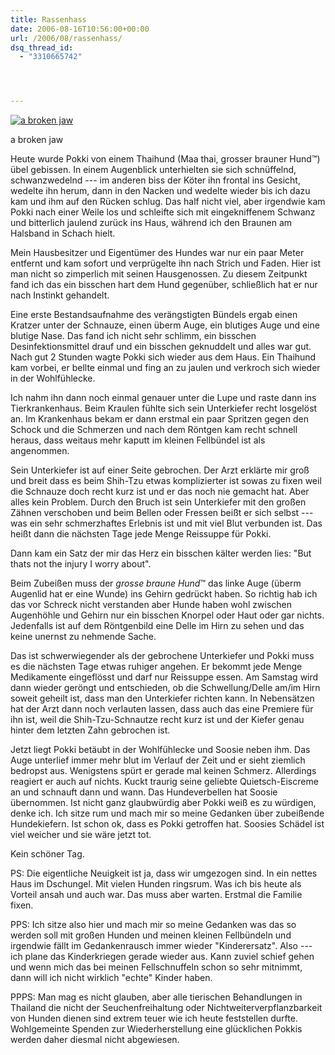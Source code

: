 ```yaml
---
title: Rassenhass
date: 2006-08-16T10:56:00+00:00
url: /2006/08/rassenhass/
dsq_thread_id:
  - "3310665742"




---
```

<div class="flickr">
  <a href="http://www.flickr.com/photos/schreibblogade/216821222/" title="a broken jaw"><img src="//static.flickr.com/89/216821222_e8e2f71f4d.jpg" alt="a broken jaw" /></a></p>

  <p>
    a broken jaw
  </p>
</div>

Heute wurde Pokki von einem Thaihund (Maa thai, grosser brauner Hund&trade;) übel gebissen. In einem Augenblick unterhielten sie sich schnüffelnd, schwanzwedelnd --- im anderen biss der Köter ihn frontal ins Gesicht, wedelte ihn herum, dann in den Nacken und wedelte wieder bis ich dazu kam und ihm auf den Rücken schlug. Das half nicht viel, aber irgendwie kam Pokki nach einer Weile los und schleifte sich mit eingekniffenem Schwanz und bitterlich jaulend zurück ins Haus, während ich den Braunen am Halsband in Schach hielt.

Mein Hausbesitzer und Eigentümer des Hundes war nur ein paar Meter entfernt und kam sofort und verprügelte ihn nach Strich und Faden. Hier ist man nicht so zimperlich mit seinen Hausgenossen. Zu diesem Zeitpunkt fand ich das ein bisschen hart dem Hund gegenüber, schließlich hat er nur nach Instinkt gehandelt.

Eine erste Bestandsaufnahme des verängstigten Bündels ergab einen Kratzer unter der Schnauze, einen überm Auge, ein blutiges Auge und eine blutige Nase. Das fand ich nicht sehr schlimm, ein bisschen Desinfektionsmittel drauf und ein bisschen geknuddelt und alles war gut. Nach gut 2 Stunden wagte Pokki sich wieder aus dem Haus. Ein Thaihund kam vorbei, er bellte einmal und fing an zu jaulen und verkroch sich wieder in der Wohlfühlecke.

Ich nahm ihn dann noch einmal genauer unter die Lupe und raste dann ins Tierkrankenhaus. Beim Kraulen fühlte sich sein Unterkiefer recht losgelöst an. Im Krankenhaus bekam er dann erstmal ein paar Spritzen gegen den Schock und die Schmerzen und nach dem Röntgen kam recht schnell heraus, dass weitaus mehr kaputt im kleinen Fellbündel ist als angenommen.

Sein Unterkiefer ist auf einer Seite gebrochen. Der Arzt erklärte mir groß und breit dass es beim Shih-Tzu etwas komplizierter ist sowas zu fixen weil die Schnauze doch recht kurz ist und er das noch nie gemacht hat. Aber alles kein Problem. Durch den Bruch ist sein Unterkiefer mit den großen Zähnen verschoben und beim Bellen oder Fressen beißt er sich selbst --- was ein sehr schmerzhaftes Erlebnis ist und mit viel Blut verbunden ist. Das heißt dann die nächsten Tage jede Menge Reissuppe für Pokki.

Dann kam ein Satz der mir das Herz ein bisschen kälter werden lies: "But thats not the injury I worry about".

Beim Zubeißen muss der _grosse braune Hund_&trade; das linke Auge (überm Augenlid hat er eine Wunde) ins Gehirn gedrückt haben. So richtig hab ich das vor Schreck nicht verstanden aber Hunde haben wohl zwischen Augenhöhle und Gehirn nur ein bisschen Knorpel oder Haut oder gar nichts. Jedenfalls ist auf dem Röntgenbild eine Delle im Hirn zu sehen und das keine unernst zu nehmende Sache.

Das ist schwerwiegender als der gebrochene Unterkiefer und Pokki muss es die nächsten Tage etwas ruhiger angehen. Er bekommt jede Menge Medikamente eingeflösst und darf nur Reissuppe essen. Am Samstag wird dann wieder geröngt und entschieden, ob die Schwellung/Delle am/im Hirn soweit geheilt ist, dass man den Unterkiefer richten kann. In Nebensätzen hat der Arzt dann noch verlauten lassen, dass auch das eine Premiere für ihn ist, weil die Shih-Tzu-Schnautze recht kurz ist und der Kiefer genau hinter dem letzten Zahn gebrochen ist.

Jetzt liegt Pokki betäubt in der Wohlfühlecke und Soosie neben ihm. Das Auge unterlief immer mehr blut im Verlauf der Zeit und er sieht ziemlich bedropst aus. Wenigstens spürt er gerade mal keinen Schmerz. Allerdings reagiert er auch auf nichts. Kuckt traurig seine geliebte Quietsch-Eiscreme an und schnauft dann und wann. Das Hundeverbellen hat Soosie übernommen. Ist nicht ganz glaubwürdig aber Pokki weiß es zu würdigen, denke ich. Ich sitze rum und mach mir so meine Gedanken über zubeißende Hundekiefern. Ist schon ok, dass es Pokki getroffen hat. Soosies Schädel ist viel weicher und sie wäre jetzt tot.

Kein schöner Tag.

PS: Die eigentliche Neuigkeit ist ja, dass wir umgezogen sind. In ein nettes Haus im Dschungel. Mit vielen Hunden ringsrum. Was ich bis heute als Vorteil ansah und auch war. Das muss aber warten. Erstmal die Familie fixen.

PPS: Ich sitze also hier und mach mir so meine Gedanken was das so werden soll mit großen Hunden und meinen kleinen Fellbündeln und irgendwie fällt im Gedankenrausch immer wieder "Kinderersatz". Also --- ich plane das Kinderkriegen gerade wieder aus. Kann zuviel schief gehen und wenn mich das bei meinen Fellschnuffeln schon so sehr mitnimmt, dann will ich nicht wirklich "echte" Kinder haben.

PPPS: Man mag es nicht glauben, aber alle tierischen Behandlungen in Thailand die nicht der Seuchenfreihaltung oder Nichtweiterverpflanzbarkeit von Hunden dienen sind extrem teuer wie ich heute feststellen durfte. Wohlgemeinte Spenden zur Wiederherstellung eine glücklichen Pokkis werden daher diesmal nicht abgewiesen.
